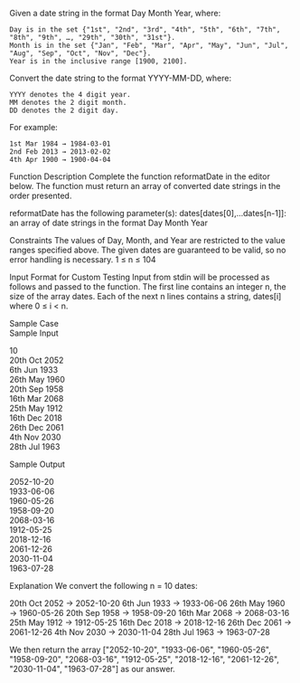  Given a date string in the format Day Month Year, where:
 
 ```
 Day is in the set {"1st", "2nd", "3rd", "4th", "5th", "6th", "7th", "8th", "9th", …, "29th", "30th", "31st"}.
 Month is in the set {"Jan", "Feb", "Mar", "Apr", "May", "Jun", "Jul", "Aug", "Sep", "Oct", "Nov", "Dec"}.
 Year is in the inclusive range [1900, 2100].
 ```
 
 Convert the date string to the format YYYY-MM-DD, where:
 
 ```
 YYYY denotes the 4 digit year.
 MM denotes the 2 digit month.
 DD denotes the 2 digit day.
 ```
 
 For example:
 
 ```
 1st Mar 1984 → 1984-03-01
 2nd Feb 2013 → 2013-02-02
 4th Apr 1900 → 1900-04-04
 ```
 
 Function Description
 Complete the function reformatDate in the editor below. The function must return an array of converted date strings in the order presented.
 
 reformatDate has the following parameter(s):
 dates[dates[0],...dates[n-1]]: an array of date strings in the format Day Month Year
 
 Constraints
 The values of Day, Month, and Year are restricted to the value ranges specified above.
 The given dates are guaranteed to be valid, so no error handling is necessary.
 1 ≤ n ≤ 104
 
 Input Format for Custom Testing
 Input from stdin will be processed as follows and passed to the function.
 The first line contains an integer n, the size of the array dates.
 Each of the next n lines contains a string, dates[i] where 0 ≤ i < n.
 
 Sample Case<br>
 Sample Input<br>
 
 10<br>
 20th Oct 2052<br>
 6th Jun 1933<br>
 26th May 1960<br>
 20th Sep 1958<br>
 16th Mar 2068<br>
 25th May 1912<br>
 16th Dec 2018<br>
 26th Dec 2061<br>
 4th Nov 2030<br>
 28th Jul 1963<br>
 
 Sample Output<br>
 
 2052-10-20<br>
 1933-06-06<br>
 1960-05-26<br>
 1958-09-20<br>
 2068-03-16<br>
 1912-05-25<br>
 2018-12-16<br>
 2061-12-26<br>
 2030-11-04<br>
 1963-07-28<br>
 
 Explanation
 We convert the following n = 10 dates:
 
 20th Oct 2052 → 2052-10-20
 6th Jun 1933 → 1933-06-06
 26th May 1960 → 1960-05-26
 20th Sep 1958 → 1958-09-20
 16th Mar 2068 → 2068-03-16
 25th May 1912 → 1912-05-25
 16th Dec 2018 → 2018-12-16
 26th Dec 2061 → 2061-12-26
 4th Nov 2030 → 2030-11-04
 28th Jul 1963 → 1963-07-28
 
 We then return the array ["2052-10-20", "1933-06-06", "1960-05-26", "1958-09-20", "2068-03-16", "1912-05-25", "2018-12-16", "2061-12-26", "2030-11-04", "1963-07-28"] as our answer.
